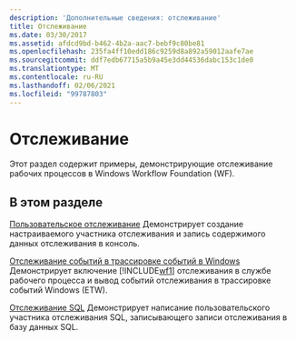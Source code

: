 ```yaml
---
description: 'Дополнительные сведения: отслеживание'
title: Отслеживание
ms.date: 03/30/2017
ms.assetid: afdcd9bd-b462-4b2a-aac7-bebf9c80be81
ms.openlocfilehash: 235fa4ff10edd186c9259d8a892a59012aafe7ae
ms.sourcegitcommit: ddf7edb67715a5b9a45e3dd44536dabc153c1de0
ms.translationtype: MT
ms.contentlocale: ru-RU
ms.lasthandoff: 02/06/2021
ms.locfileid: "99787803"
---
```

# <a name="tracking"></a>Отслеживание

Этот раздел содержит примеры, демонстрирующие отслеживание рабочих процессов в Windows Workflow Foundation (WF).

## <a name="in-this-section"></a>В этом разделе

 [Пользовательское отслеживание](custom-tracking.md) Демонстрирует создание настраиваемого участника отслеживания и запись содержимого данных отслеживания в консоль.

 [Отслеживание событий в трассировке событий в Windows](tracking-events-into-event-tracing-in-windows.md) Демонстрирует включение [!INCLUDE[wf1](../../../../includes/wf1-md.md)] отслеживания в службе рабочего процесса и вывод событий отслеживания в трассировке событий Windows (ETW).

 [Отслеживание SQL](sql-tracking.md) Демонстрирует написание пользовательского участника отслеживания SQL, записывающего записи отслеживания в базу данных SQL.
